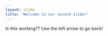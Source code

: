 ```yaml
---
layout: slide
title: "Welcome to our second slide!"
---
```

Is this working??
Use the left arrow to go back!

